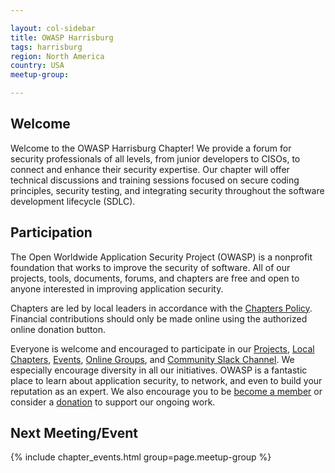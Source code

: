 ```yaml
---

layout: col-sidebar
title: OWASP Harrisburg 
tags: harrisburg
region: North America 
country: USA
meetup-group:

---
```


## Welcome
Welcome to the OWASP Harrisburg Chapter! We provide a forum for security professionals of all levels, from junior developers to CISOs, to connect and enhance their security expertise.  Our chapter will offer technical discussions and training sessions focused on secure coding principles, security testing, and integrating security throughout the software development lifecycle (SDLC).

## Participation
The Open Worldwide Application Security Project (OWASP) is a nonprofit foundation that works to improve the security of software. All of our projects, tools, documents, forums, and chapters are free and open to anyone interested in improving application security. 

Chapters are led by local leaders in accordance with the [Chapters Policy](/www-policy/operational/chapters). Financial contributions should only be made online using the authorized online donation button. 

Everyone is welcome and encouraged to participate in our [Projects](/projects/), [Local Chapters](/chapters/), [Events](/events/), [Online Groups](https://groups.google.com/a/owasp.com/), and [Community Slack Channel](https://owasp.slack.com/). We especially encourage diversity in all our initiatives. OWASP is a fantastic place to learn about application security, to network, and even to build your reputation as an expert. We also encourage you to be [become a member](/membership/) or consider a [donation](/donate/) to support our ongoing work.

Next Meeting/Event <!-- You should keep this section as it will populate your meetup events -->
---------------------
{% include chapter_events.html group=page.meetup-group %}
